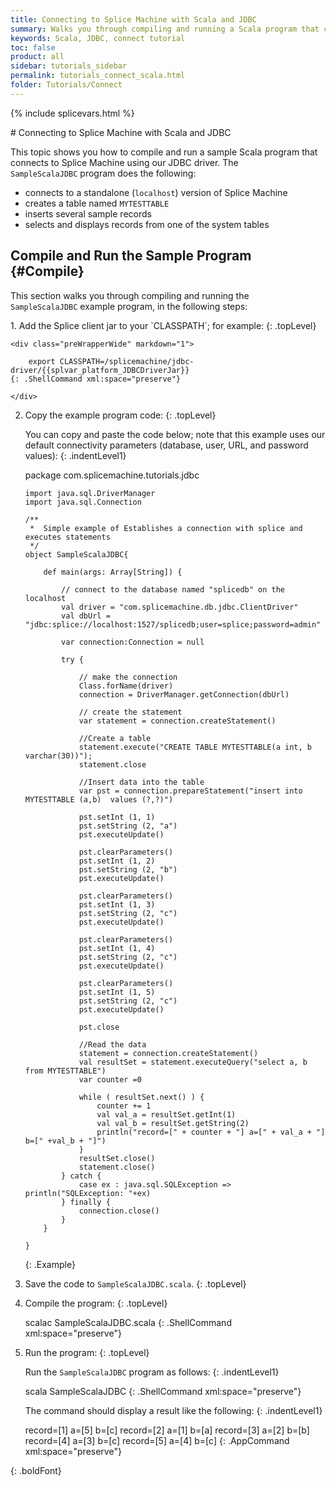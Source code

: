 ```yaml
---
title: Connecting to Splice Machine with Scala and JDBC
summary: Walks you through compiling and running a Scala program that connects to your Splice Machine database via our JDBC driver.
keywords: Scala, JDBC, connect tutorial
toc: false
product: all
sidebar: tutorials_sidebar
permalink: tutorials_connect_scala.html
folder: Tutorials/Connect
---
```

{% include splicevars.html %} <section>
<div class="TopicContent" data-swiftype-index="true" markdown="1">
# Connecting to Splice Machine with Scala and JDBC

This topic shows you how to compile and run a sample Scala program that
connects to Splice Machine using our JDBC driver. The
`SampleScalaJDBC` program does the following:

* connects to a standalone (`localhost`) version of Splice Machine
* creates a table named `MYTESTTABLE`
* inserts several sample records
* selects and displays records from one of the system tables

## Compile and Run the Sample Program   {#Compile}

This section walks you through compiling and running the
`SampleScalaJDBC` example program, in the following steps:

<div class="opsStepsList" markdown="1">
1.  Add the Splice client jar to your `CLASSPATH`; for example:
    {: .topLevel}
    
    <div class="preWrapperWide" markdown="1">
        
        export CLASSPATH=/splicemachine/jdbc-driver/{{splvar_platform_JDBCDriverJar}}
    {: .ShellCommand xml:space="preserve"}
    
    </div>

2.  Copy the example program code:
    {: .topLevel}
    
    You can copy and paste the code below; note that this example uses
    our default connectivity parameters (database, user, URL, and
    password values):
    {: .indentLevel1}
    
    <div class="preWrapperWide" markdown="1">
        package com.splicemachine.tutorials.jdbc
        
        import java.sql.DriverManager
        import java.sql.Connection
        
        /**
         *  Simple example of Establishes a connection with splice and executes statements
         */
        object SampleScalaJDBC{
        
        	def main(args: Array[String]) {
        
        		// connect to the database named "splicedb" on the localhost
        		val driver = "com.splicemachine.db.jdbc.ClientDriver"
        		val dbUrl = "jdbc:splice://localhost:1527/splicedb;user=splice;password=admin"
        
        		var connection:Connection = null
        
        		try {
        
        			// make the connection
        			Class.forName(driver)
        			connection = DriverManager.getConnection(dbUrl)
        
        			// create the statement
        			var statement = connection.createStatement()
        
        			//Create a table
        			statement.execute("CREATE TABLE MYTESTTABLE(a int, b varchar(30))");
        			statement.close
        
        			//Insert data into the table
        			var pst = connection.prepareStatement("insert into MYTESTTABLE (a,b)  values (?,?)")
        
        			pst.setInt (1, 1)
        			pst.setString (2, "a")
        			pst.executeUpdate()
        
        			pst.clearParameters()
        			pst.setInt (1, 2)
        			pst.setString (2, "b")
        			pst.executeUpdate()
        
        			pst.clearParameters()
        			pst.setInt (1, 3)
        			pst.setString (2, "c")
        			pst.executeUpdate()
        
        			pst.clearParameters()
        			pst.setInt (1, 4)
        			pst.setString (2, "c")
        			pst.executeUpdate()
        
        			pst.clearParameters()
        			pst.setInt (1, 5)
        			pst.setString (2, "c")
        			pst.executeUpdate()
        
        			pst.close
        
        			//Read the data
        			statement = connection.createStatement()
        			val resultSet = statement.executeQuery("select a, b from MYTESTTABLE")
        			var counter =0
        
        			while ( resultSet.next() ) {
        				counter += 1
        				val val_a = resultSet.getInt(1)
        				val val_b = resultSet.getString(2)
        				println("record=[" + counter + "] a=[" + val_a + "] b=[" +val_b + "]")
        			}
        			resultSet.close()
        			statement.close()
        		} catch {
        			case ex : java.sql.SQLException => println("SQLException: "+ex)
        		} finally {
        			connection.close()
        		}
        	}
        
        }
    {: .Example}
    
    </div>

3.  Save the code to `SampleScalaJDBC.scala`.
    {: .topLevel}

4.  Compile the program:
    {: .topLevel}
    
    <div class="preWrapperWide" markdown="1">
        scalac SampleScalaJDBC.scala
    {: .ShellCommand xml:space="preserve"}
    
    </div>

5.  Run the program:
    {: .topLevel}
    
    Run the `SampleScalaJDBC` program as follows:
    {: .indentLevel1}
    
    <div class="preWrapperWide" markdown="1">
        scala SampleScalaJDBC
    {: .ShellCommand xml:space="preserve"}
    
    </div>
    
    The command should display a result like the following:
    {: .indentLevel1}
    
    <div class="preWrapperWide" markdown="1">
        record=[1] a=[5] b=[c]
        record=[2] a=[1] b=[a]
        record=[3] a=[2] b=[b]
        record=[4] a=[3] b=[c]
        record=[5] a=[4] b=[c]
    {: .AppCommand xml:space="preserve"}
    
    </div>
{: .boldFont}

</div>
</div>
</section>

